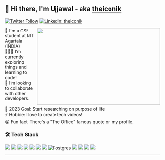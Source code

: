 ## 👋 Hi there, I'm Ujjawal - aka [theiconik][website]

[![Twitter Follow](https://img.shields.io/twitter/follow/ujjawalpandey__?label=Follow&link=https://www.twitter.com/ujjawalpandey__/)](https://www.twitter.com/ujjawalpandey__/)
[![Linkedin: theiconik](https://img.shields.io/badge/-Ujjawal-blue?style=flat-square&logo=Linkedin&logoColor=white&link=https://www.linkedin.com/in/ujjawal-pandey-b35524117/)](https://www.linkedin.com/in/theiconik/)

<img align="right" width="400px" height="250px" src="https://media.giphy.com/media/2zeji2UedvZzvIZ45N/giphy.gif">
🏫 I'm a CSE student at NIT Agartala (INDIA) <br/>
👩🏾‍💻 I’m currently exploring things and learning to code! <br/>
🤝 I’m looking to collaborate with other developers.<br/>
<br/>
🥅 2023 Goal: Start researching on purpose of life<br/>
⚡ Hobbie: I love to create tech videos!<br/>
😜 Fun fact: There's a "The Office" famous quote on my profile.<br/>


### 🛠 Tech Stack

<img src="https://img.shields.io/badge/-C%20&%20C++-659ad2?style=flat&logo=c%2B%2B&logoColor=ffffff"> <img src="https://img.shields.io/badge/-Python-black?style=flat&logo=python&logoColor=white"> 
<img src = "https://img.shields.io/badge/-HTML5-E34F26?style=flat&logo=html5&logoColor=white"> <img src = "https://img.shields.io/badge/-CSS3-1572B6?style=flat&logo=css3&logoColor=white">
<img src="https://img.shields.io/badge/-JavaScript-eed718?style=flat&logo=javascript&logoColor=ffffff"> <img src="https://img.shields.io/badge/-Sass-cc6699?style=flat&logo=sass&logoColor=ffffff"> <img src="https://img.shields.io/badge/-React-000000?style=flat&logo=react&logoColor=00c8ff"> <img alt="Postgres" src ="https://img.shields.io/badge/PostgreSQL-%23316192.svg?style=flat&logo=postgresql&logoColor=white"/> <img src="http://img.shields.io/badge/-Git-F1502F?style=flat&logo=git&logoColor=FFFFFF">
<img src="http://img.shields.io/badge/-Github-000000?style=flat&logo=github&logoColor=FFFFFF">
<img src="http://img.shields.io/badge/-VS%20Code-007ACC?style=flat&logo=visual%20studio%20code&logoColor=white">
<img src="http://img.shields.io/badge/-Vercel-black?style=flat&logo=vercel&logoColor=white">
<!-- <img src="https://img.shields.io/badge/-Bootstrap-563D7C?style=flat&logo=bootstrap&logoColor=white"> -->
<!-- <img src="https://img.shields.io/badge/-Progressive Web Apps-5A0FC8?style=flat"> -->
<!-- <img src="https://img.shields.io/badge/-MongoDB-4DB33D?style=flat&logo=mongodb&logoColor=FFFFFF">
<img src="https://img.shields.io/badge/-GraphQL-e535ab?style=flat&logo=graphql&logoColor=FFFFFF">
<img src="https://img.shields.io/badge/-MySQL-F29111?style=flat&logo=mysql&logoColor=FFFFFF"> -->
<!-- <img src="https://img.shields.io/badge/-Express.js-787878?style=flat"> -->
<!-- <img src="https://img.shields.io/badge/-Node.js-3C873A?style=flat&logo=Node.js&logoColor=white"> -->
<!-- <img src="https://img.shields.io/badge/-Firebase-FFA611?style=flat&logo=firebase&logoColor=FFFFFF"> -->

---

[website]: https://theiconik.me
[twitter]: https://twitter.com/theiconik_
[youtube]: https://www.youtube.com/channel/UCKyJnK6WlIdxeeU4_AkbcuA
[linkedin]: https://www.linkedin.com/in/ujjawal-pandey-b35524117/

